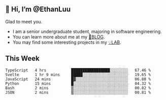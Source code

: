 ## 👋 Hi, I’m @EthanLuu

Glad to meet you.

- I am a senior undergraduate student, majoring in software engineering.
- You can learn more about me at my [📝BLOG](https://blog.ethanloo.cn).
- You may find some interesting projects in my [💡LAB](https://lab.ethanloo.cn).

## This Week
<!--START_SECTION:waka-->

```text
TypeScript   4 hrs           █████████████████░░░░░░░░   67.46 %
Svelte       1 hr 9 mins     █████░░░░░░░░░░░░░░░░░░░░   19.65 %
JavaScript   24 mins         █▓░░░░░░░░░░░░░░░░░░░░░░░   06.88 %
Python       15 mins         █░░░░░░░░░░░░░░░░░░░░░░░░   04.32 %
Bash         2 mins          ▒░░░░░░░░░░░░░░░░░░░░░░░░   00.82 %
JSON         2 mins          ▒░░░░░░░░░░░░░░░░░░░░░░░░   00.81 %
```

<!--END_SECTION:waka-->
